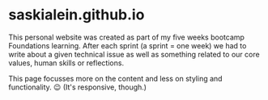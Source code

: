# saskialein.github.io
This personal website was created as part of my five weeks bootcamp Foundations learning.
After each sprint (a sprint = one week) we had to write about a given technical issue as well as something related to our core values, human skills or reflections.

This page focusses more on the content and less on styling and functionality. :wink:  (It's responsive, though.)
